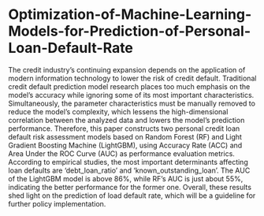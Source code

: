 # Optimization-of-Machine-Learning-Models-for-Prediction-of-Personal-Loan-Default-Rate

The credit industry’s continuing expansion depends on the application of modern information technology to lower the risk of credit default. Traditional credit default prediction model research places too much emphasis on the model’s accuracy while ignoring some of its most important characteristics. Simultaneously, the parameter characteristics must be manually removed to reduce the model’s complexity, which lessens the high-dimensional correlation between the analyzed data and lowers the model’s prediction performance. Therefore, this paper constructs two personal credit loan default risk assessment models based on Random Forest (RF) and Light Gradient Boosting Machine (LightGBM), using Accuracy Rate (ACC) and Area Under the ROC Curve (AUC) as performance evaluation metrics. According to empirical studies, the most important determinants affecting loan defaults are ‘debt_loan_ratio’ and ‘known_outstanding_loan’. The AUC of the LightGBM model is above 86%, while RF’s AUC is just about 55%, indicating the better performance for the former one. Overall, these results shed light on the prediction of load default rate, which will be a guideline for further policy implementation.

